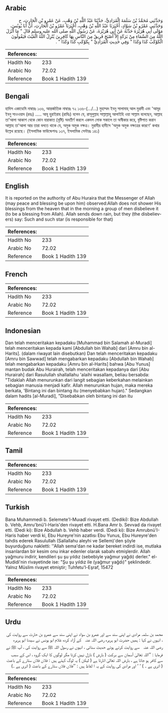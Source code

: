 ## Arabic


<div dir="rtl" lang="ar" style={{fontSize:'larger',backgroundColor:'#f8f9fa',padding:20}}>
وَحَدَّثَنِي مُحَمَّدُ بْنُ سَلَمَةَ الْمُرَادِيُّ، حَدَّثَنَا عَبْدُ اللَّهِ بْنُ وَهْبٍ، عَنْ عَمْرِو بْنِ الْحَارِثِ، ح وَحَدَّثَنِي عَمْرُو بْنُ سَوَّادٍ، أَخْبَرَنَا عَبْدُ اللَّهِ بْنُ وَهْبٍ، أَخْبَرَنَا عَمْرُو بْنُ الْحَارِثِ، أَنَّ أَبَا يُونُسَ، مَوْلَى أَبِي هُرَيْرَةَ حَدَّثَهُ عَنْ أَبِي هُرَيْرَةَ، عَنْ رَسُولِ اللَّهِ صلى الله عليه وسلم قَالَ ‏"‏ مَا أَنْزَلَ اللَّهُ مِنَ السَّمَاءِ مِنْ بَرَكَةٍ إِلاَّ أَصْبَحَ فَرِيقٌ مِنَ النَّاسِ بِهَا كَافِرِينَ يُنْزِلُ اللَّهُ الْغَيْثَ فَيَقُولُونَ الْكَوْكَبُ كَذَا وَكَذَا ‏"‏ وَفِي حَدِيثِ الْمُرَادِيِّ ‏"‏ بِكَوْكَبِ كَذَا وَكَذَا ‏"‏ ‏.‏
</div>
<div style={{backgroundColor:'#f8f9fa',padding:20, marginBottom: 10}}><table> <thead> <tr> <th>References:</th> <th></th> </tr> </thead> <tbody><tr><td>Hadith No</td><td>233</td></tr><tr><td>Arabic No</td><td>72.02</td></tr><tr><td>Reference</td><td>Book 1 Hadith 139</td></tr></tbody></table></div>

## Bengali


<div dir="ltr" lang="bn" style={{fontSize:'larger',backgroundColor:'#f8f9fa',padding:20}}>
হাদিস একাডেমি নাম্বারঃ ১৩৬, আন্তর্জাতিক নাম্বারঃ ৭২ ১৩৬-(.../...) মুহাম্মদ ইবনু সালামাহ্ আল মুরাদী এবং 'আমূর ইবনু সাওওয়াদ (রহঃ) ..... আবূ হুরাইরাহ (রাযিঃ) বলেন যে, রাসূলুল্লাহ সাল্লাল্লাহু আলাইহি ওয়া সাল্লাম বলেছেন, আল্লাহ তা'আলা আকাশ থেকে কোন বারাকাত (বৃষ্টি) অবতীর্ণ করলে একদল লোক সকালে তা অস্বীকার করে, বৃষ্টিপাত করান আল্লাহ তা'আলা আর তারা বলতে থাকে যে, অমুক অমুক নক্ষত্র। মুরাদীর হাদীসে 'অমুক অমুক নক্ষত্রের কারণে' কথার উল্লেখ রয়েছে। (ইসলামিক ফাউন্ডেশনঃ ১৩৭, ইসলামিক সেন্টারঃ ১৪১)
</div>
<div style={{backgroundColor:'#f8f9fa',padding:20, marginBottom: 10}}><table> <thead> <tr> <th>References:</th> <th></th> </tr> </thead> <tbody><tr><td>Hadith No</td><td>233</td></tr><tr><td>Arabic No</td><td>72.02</td></tr><tr><td>Reference</td><td>Book 1 Hadith 139</td></tr></tbody></table></div>

## English


<div dir="ltr" lang="en" style={{fontSize:'larger',backgroundColor:'#f8f9fa',padding:20}}>
It is reported on the authority of Abu Huraira that the Messenger of Allah (may peace and blessing be upon him) observed:Allah does not shower His blessings from the heaven that in the morning a group of men disbelieve it (to be a blessing from Allah). Allah sends down rain, but they (the disbelievers) say: Such and such star (is responsible for that)
</div>
<div style={{backgroundColor:'#f8f9fa',padding:20, marginBottom: 10}}><table> <thead> <tr> <th>References:</th> <th></th> </tr> </thead> <tbody><tr><td>Hadith No</td><td>233</td></tr><tr><td>Arabic No</td><td>72.02</td></tr><tr><td>Reference</td><td>Book 1 Hadith 139</td></tr></tbody></table></div>

## French


<div dir="ltr" lang="fr" style={{fontSize:'larger',backgroundColor:'#f8f9fa',padding:20}}>

</div>
<div style={{backgroundColor:'#f8f9fa',padding:20, marginBottom: 10}}><table> <thead> <tr> <th>References:</th> <th></th> </tr> </thead> <tbody><tr><td>Hadith No</td><td>233</td></tr><tr><td>Arabic No</td><td>72.02</td></tr><tr><td>Reference</td><td>Book 1 Hadith 139</td></tr></tbody></table></div>

## Indonesian


<div dir="ltr" lang="id" style={{fontSize:'larger',backgroundColor:'#f8f9fa',padding:20}}>
Dan telah menceritakan kepadaku [Muhammad bin Salamah al-Muradi] telah menceritakan kepada kami [Abdullah bin Wahab] dari [Amru bin al-Harits]. (dalam riwayat lain disebutkan) Dan telah menceritakan kepadaku [Amru bin Sawwad] telah mengabarkan kepadaku [Abdullah bin Wahab] telah mengabarkan kepadaku [Amru bin al-Harits] bahwa [Abu Yunus] mantan budak Abu Hurairah, telah menceritakan kepadanya dari [Abu Hurairah] dari Rasulullah shallallahu 'alaihi wasallam, beliau bersabda: "Tidaklah Allah menurunkan dari langit sebagian keberkahan melainkan sebagian manusia menjadi kafir. Allah menurunkan hujan, maka mereka berkata, 'Bintang ini dan bintang itu (menyebabkan hujan)." Sedangkan dalam hadits [al-Muradi], "Disebabkan oleh bintang ini dan itu
</div>
<div style={{backgroundColor:'#f8f9fa',padding:20, marginBottom: 10}}><table> <thead> <tr> <th>References:</th> <th></th> </tr> </thead> <tbody><tr><td>Hadith No</td><td>233</td></tr><tr><td>Arabic No</td><td>72.02</td></tr><tr><td>Reference</td><td>Book 1 Hadith 139</td></tr></tbody></table></div>

## Tamil


<div dir="ltr" lang="ta" style={{fontSize:'larger',backgroundColor:'#f8f9fa',padding:20}}>

</div>
<div style={{backgroundColor:'#f8f9fa',padding:20, marginBottom: 10}}><table> <thead> <tr> <th>References:</th> <th></th> </tr> </thead> <tbody><tr><td>Hadith No</td><td>233</td></tr><tr><td>Arabic No</td><td>72.02</td></tr><tr><td>Reference</td><td>Book 1 Hadith 139</td></tr></tbody></table></div>

## Turkish


<div dir="ltr" lang="tr" style={{fontSize:'larger',backgroundColor:'#f8f9fa',padding:20}}>
Bana Muhammedi b. Selemete'l-Muıadî rivayet etti. (Dediki): Bize Abdullah b. Vehb, Amru'bnü'l-Haris'den rivayet etti. H.Bana Amr b. Sevvad da rivayet etti. (Dedi ki): Bize Abdullah b. Vehb haber verdi. (Dedi ki): Bize Amrubnü'I-Haris haber verdi ki, Ebu Hureyre'nin azatlısı Ebu Yunus, Ebu Hureyre'den tahdis ederek Rasulullah (Sallallahu aleyhi ve Sellem)'den şöyle buyurduğunu nakletti: ''Allah sema'dan ne kadar bereket indirdi ise, mutlaka insanlardan bir kesim onu inkar edenler olarak sabahı etmişlerdir. Allah yağmuru indirir, kendileri şu şu yıldız (sebebiyle yağmur yağdı) derler." el-Mudidi'nin rivayetinde ise: "Şu şu yıldız ile (yağmur yağdı)" şeklindedir. Yalnız Müslim rivayet etmiştir; Tuhfetu'l-Eşraf, 15472
</div>
<div style={{backgroundColor:'#f8f9fa',padding:20, marginBottom: 10}}><table> <thead> <tr> <th>References:</th> <th></th> </tr> </thead> <tbody><tr><td>Hadith No</td><td>233</td></tr><tr><td>Arabic No</td><td>72.02</td></tr><tr><td>Reference</td><td>Book 1 Hadith 139</td></tr></tbody></table></div>

## Urdu


<div dir="rtl" lang="ur" style={{fontSize:'larger',backgroundColor:'#f8f9fa',padding:20}}>
محمد بن سلمہ مرادی نے اپنی سند سے اور عمرو بن سواد نے اپنی سند سے عمرو بن حارث سے روایت کی ، انہوں نے کہا : ہمیں حضرت ابو ہریرہ ‌رضی ‌اللہ ‌عنہ ‌ ‌ کے آزاد کردہ غلام ابو یونس نے سیدنا ابو ہریرہ ‌رضی ‌اللہ ‌عنہ ‌ ‌ سے روایت کرتے ہوئے حدیث سنائی ، انہوں نے رسول اللہ ﷺ سے روایت کی ، آپ ﷺ نے فرمایا : ’’اللہ تعالیٰ آسمان سے برکت ( بارش ) نازل نہیں کرتا مگر لوگوں کا ایک گروہ ، اس کے سبب سے کافر ہو جاتا ہے ، بارش اللہ تعالیٰ اتارتا ہے ( لیکن ) یہ لوگ کہتے ہیں : فلاں فلاں ستارے کے باعث ( اتری ہے ۔ ) ‘ ‘ اور مرادی کی روایت کے یہ ا لفاظ ہیں : ’’فلاں فلاں ستارے کے باعث ( اتری ہے ۔)
</div>
<div style={{backgroundColor:'#f8f9fa',padding:20, marginBottom: 10}}><table> <thead> <tr> <th>References:</th> <th></th> </tr> </thead> <tbody><tr><td>Hadith No</td><td>233</td></tr><tr><td>Arabic No</td><td>72.02</td></tr><tr><td>Reference</td><td>Book 1 Hadith 139</td></tr></tbody></table></div>